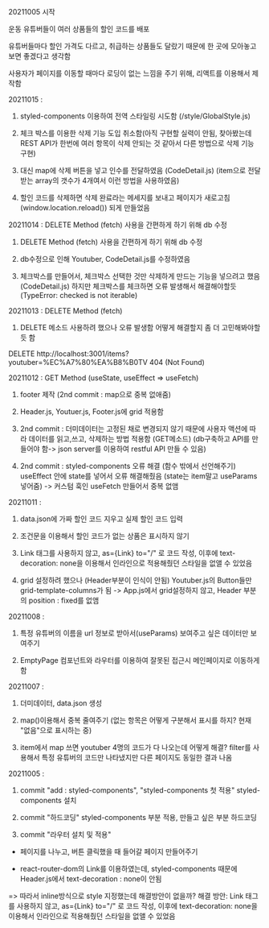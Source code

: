 20211005 시작

운동 유튜버들이 여러 상품들의 할인 코드를 배포

유튜버들마다 할인 가격도 다르고, 취급하는 상품들도 달랐기 때문에 한 곳에 모아놓고 보면 좋겠다고 생각함

사용자가 페이지를 이동할 때마다 로딩이 없는 느낌을 주기 위해, 리액트를 이용해서 제작함


20211015 : 
1. styled-components 이용하여 전역 스타일링 시도함 (/style/GlobalStyle.js)

2. 체크 박스를 이용한 삭제 기능 도입 취소함(아직 구현할 실력이 안됨, 찾아봤는데 REST API가 한번에 여러 항목이 삭제 안되는 것 같아서 다른 방법으로 삭제 기능 구현)

3. 대신 map에 삭제 버튼을 넣고 인수를 전달하였음 (CodeDetail.js)
(item으로 전달받는 array의 갯수가 4개여서 이런 방법을 사용하였음)


4. 할인 코드를 삭제하면 삭제 완료라는 메세지를 보내고 페이지가 새로고침(window.location.reload()) 되게 만들었음
                    


20211014 : DELETE Method (fetch) 사용을 간편하게 하기 위해 db 수정
1. DELETE Method (fetch) 사용을 간편하게 하기 위해 db 수정

2. db수정으로 인해 Youtuber, CodeDetail.js를 수정하였음

3. 체크박스를 만들어서, 체크박스 선택한 것만 삭제하게 만드는 기능을 넣으려고 했음 (CodeDetail.js)
하지만 체크박스를 체크하면 오류 발생해서 해결해야할듯 (TypeError: checked is not iterable)

20211013 : DELETE Method (fetch)
1. DELETE 메소드 사용하려 했으나 오류 발생함 어떻게 해결할지 좀 더 고민해봐야할 듯 함

DELETE http://localhost:3001/items?youtuber=%EC%A7%80%EA%B8%B0TV 404 (Not Found)


20211012 : GET Method (useState, useEffect => useFetch)
1. footer 제작 (2nd commit : map으로 중복 없애줌)

2. Header.js, Youtuer.js, Footer.js에 grid 적용함

3. 2nd commit : 더미데이터는 고정된 채로 변경되지 않기 때문에 사용자 액션에 따라 데이터를 읽고,쓰고, 삭제하는 방법 적용함 (GET메소드) (db구축하고 API를 만들어야 함-> json server를 이용하여 restful API 만들 수 있음)

4. 2nd commit : styled-components 오류 해결 (함수 밖에서 선언해주기)
   useEffect 안에 state를 넣어서 오류 해결해줬음 (state는 item말고 useParams 넣어줌) -> 커스텀 훅인 useFetch 만들어서 중복 없앰

20211011 :
1. data.json에 가짜 할인 코드 지우고 실제 할인 코드 입력

2. 조건문을 이용해서 할인 코드가 없는 상품은 표시하지 않기

3. Link 태그를 사용하지 않고, as={Link} to="/" 로 코드 작성,
   이후에 text-decoration: none을 이용해서 인라인으로 적용해줬던 스타일을 없앨 수 있었음

4. grid 설정하려 했으나 (Header부분이 인식이 안됨) Youtuber.js의 Button들만 grid-template-columns가 됨
-> App.js에서 grid설정하지 않고, Header 부분의 position : fixed를 없앰

20211008 :

1. 특정 유튜버의 이름을 url 정보로 받아서(useParams) 보여주고 싶은 데이터만 보여주기

2. EmptyPage 컴포넌트와 라우터를 이용하여 잘못된 접근시 메인페이지로 이동하게 함

20211007 :
1. 더미데이터, data.json 생성

2. map()이용해서 중복 줄여주기 
(없는 항목은 어떻게 구분해서 표시를 하지? 현재 "없음"으로 표시하는 중)

3. item에서 map 쓰면 youtuber 4명의 코드가 다 나오는데 어떻게 해결? 
filter를 사용해서 특정 유튜버의 코드만 나타냈지만 다른 페이지도 동일한 결과 나옴

20211005 : 
1. commit "add : styled-components", "styled-components 첫 적용"
styled-components 설치 

2. commit "하드코딩"
styled-components 부분 적용, 만들고 싶은 부분 하드코딩

3. commit "라우터 설치 및 적용"
- 페이지를 나누고, 버튼 클릭했을 때 들어갈 페이지 만들어주기

- react-router-dom의 Link를 이용하였는데, styled-components 때문에 Header.js에서 text-decoration : none이 안됨 

=> 따라서 inline방식으로 style 지정했는데 해결방안이 없을까?
해결 방안: Link 태그를 사용하지 않고, as={Link} to="/" 로 코드 작성, 이후에 text-decoration: none을 이용해서 인라인으로 적용해줬던 스타일을 없앨 수 있었음
